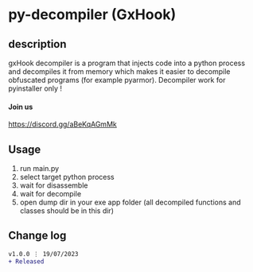 # py-decompiler (GxHook)
## description
gxHook decompiler is a program that injects code into a python process and decompiles it from memory which makes it easier to decompile obfuscated programs (for example pyarmor).
Decompiler work for pyinstaller only !
#### Join us
https://discord.gg/aBeKqAGmMk

## Usage
1. run main.py
2. select target python process
3. wait for disassemble
4. wait for decompile
5. open dump dir in your exe app folder (all decompiled functions and classes should be in this dir)

## Change log
```diff
v1.0.0 ⋮ 19/07/2023
+ Released
```

